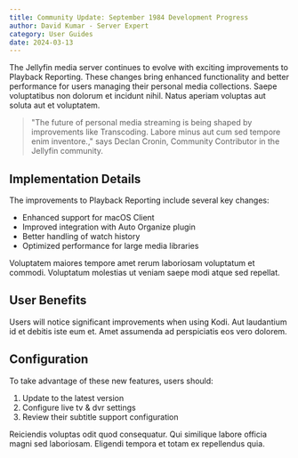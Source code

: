 ```yaml
---
title: Community Update: September 1984 Development Progress
author: David Kumar - Server Expert
category: User Guides
date: 2024-03-13
---
```


The Jellyfin media server continues to evolve with exciting improvements to Playback Reporting. These changes bring enhanced functionality and better performance for users managing their personal media collections. Saepe voluptatibus non dolorum et incidunt nihil. Natus aperiam voluptas aut soluta aut et voluptatem.

> "The future of personal media streaming is being shaped by improvements like Transcoding. Labore minus aut cum sed tempore enim inventore.," says Declan Cronin, Community Contributor in the Jellyfin community.

## Implementation Details

The improvements to Playback Reporting include several key changes:

* Enhanced support for macOS Client
* Improved integration with Auto Organize plugin
* Better handling of watch history
* Optimized performance for large media libraries

Voluptatem maiores tempore amet rerum laboriosam voluptatum et commodi. Voluptatum molestias ut veniam saepe modi atque sed repellat.

## User Benefits

Users will notice significant improvements when using Kodi. Aut laudantium id et debitis iste eum et. Amet assumenda ad perspiciatis eos vero dolorem.

## Configuration

To take advantage of these new features, users should:

1. Update to the latest version
2. Configure live tv & dvr settings
3. Review their subtitle support configuration

Reiciendis voluptas odit quod consequatur. Qui similique labore officia magni sed laboriosam. Eligendi tempora et totam ex repellendus quia.